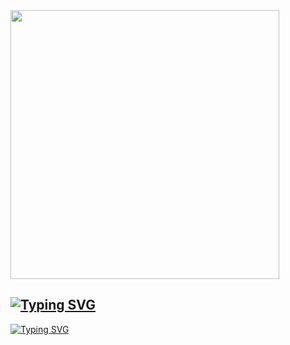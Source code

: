 <img src="https://i.pinimg.com/originals/d7/c7/3e/d7c73e641ddeeabc221442d4f12914f3.gif" height="430"/>
<h2 align="left">
<a href="https://git.io/typing-svg"><img src="https://readme-typing-svg.herokuapp.com?font=Fira+Code&size=30&pause=10000000000000000&color=2CC02C&random=false&width=435&lines=Android+developer" alt="Typing SVG" /></a></h2>
<div align="left"><a href="https://git.io/typing-svg"><img src="https://readme-typing-svg.herokuapp.com?font=Fira+Code&size=24&pause=1000&color=FAFDFE&random=false&width=800&lines=I+am+a+student+and+android+developer"alt="Typing SVG"/></a></div>

